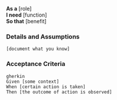 **As a** [role]  
**I need** [function]  
**So that** [benefit]  
          
### Details and Assumptions
    [document what you know]      
### Acceptance Criteria     
    gherkin 
    Given [some context]
    When [certain action is taken]
    Then [the outcome of action is observed]
